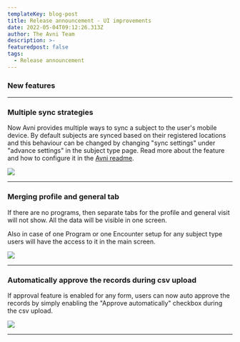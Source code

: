 ```yaml
---
templateKey: blog-post
title: Release announcement - UI improvements
date: 2022-05-04T09:12:26.313Z
author: The Avni Team
description: >-
featuredpost: false
tags:
  - Release announcement 
---
```


### New features

---------------------------------------------------------------------------

### Multiple sync strategies
Now Avni provides multiple ways to sync a subject to the user's mobile device. By default subjects are synced based on 
their registered locations and this behaviour can be changed by changing "sync settings" under "advance settings" in the
subject type page. Read more about the feature and how to configure it in the [Avni readme](https://avni.readme.io/docs/sync-strategies).

![](/img/features/Sync_settings.png)

---------------------------------------------------------------------------

### Merging profile and general tab
If there are no programs, then separate tabs for the profile and general visit will not show. All the data will be visible
in one screen. 

Also in case of one Program or one Encounter setup for any subject type users will have the access to it in the main 
screen.

![](/img/features/Profile_General.png)

---------------------------------------------------------------------------
### Automatically approve the records during csv upload
If approval feature is enabled for any form, users can now auto approve the records by simply enabling the "Approve automatically"
checkbox during the csv upload. 

![](/img/features/Auto_approve.png)

---------------------------------------------------------------------------
